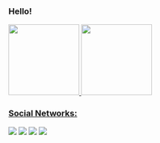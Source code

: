 
### Hello!
<div>
  <a href="https://github.com/pauloalmeidamorais">
  <img height="140em" src="https://github-readme-stats.vercel.app/api/top-langs/?username=pauloalmeidamorais&layout=compact&langs_count=6&theme=github_dark"/>
  <img height="140em" src="https://github-readme-stats.vercel.app/api?username=pauloalmeidamorais&show_icons=true&theme=github_dark&include_all_commits=true&count_private=true"/>  
</div>

### Social Networks:
<div>   
  <a href="https://instagram.com/pauloalmeidmorais" target="_blank"><img src="https://img.shields.io/badge/-Instagram-%23E4405F?style=for-the-badge&logo=instagram&logoColor=white" target="_blank"></a>
  <a href = "mailto:paulocontatomg@gmail.com"><img src="https://img.shields.io/badge/-Gmail-%23333?style=for-the-badge&logo=gmail&logoColor=white" target="_blank"></a>
  <a href="https://www.youtube.com/channel/UCWb57qSdlzjDHTE7QQrqhzA" target="_blank"><img src="https://img.shields.io/badge/YouTube-FF0000?style=for-the-badge&logo=youtube&logoColor=white" target="_blank"></a>
  <a href="https://www.linkedin.com/in/pauloalmeidamorais" target="_blank"><img src="https://img.shields.io/badge/-LinkedIn-%230077B5?style=for-the-badge&logo=linkedin&logoColor=white" target="_blank"></a>
</div>

